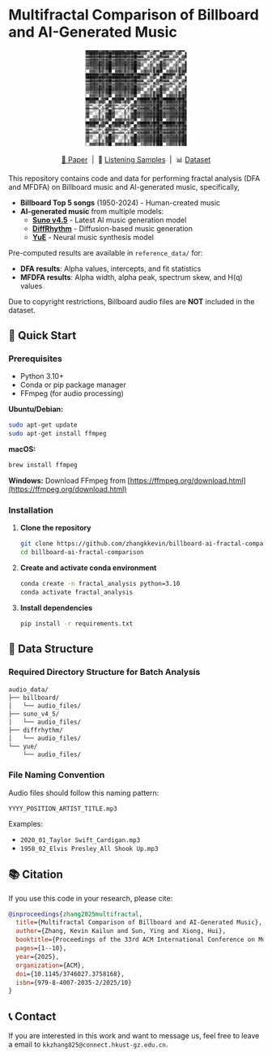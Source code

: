 <p align="center">
    <h1>Multifractal Comparison of Billboard and AI-Generated Music</h1>
</p>

<p align="center">
    <img src="./acm.png" width="200" alt="ACM Logo"/>
</p>

<p align="center">
    <a href="https://doi.org/10.1145/3746027.3758168">📑 Paper</a> &nbsp;|&nbsp; 🎵 <a href="https://zhangkkevin.github.io/billboard-ai-fractal-comparison/">Listening Samples</a> &nbsp;|&nbsp; 📊 <a href="https://zenodo.org/placeholder">Dataset</a>
</p>

This repository contains code and data for performing fractal analysis (DFA and MFDFA) on Billboard music and AI-generated music, specifically,
- **Billboard Top 5 songs** (1950-2024) - Human-created music
- **AI-generated music** from multiple models:
  - **[Suno v4.5](https://suno.com/)** - Latest AI music generation model
  - **[DiffRhythm](https://github.com/ASLP-lab/DiffRhythm)** - Diffusion-based music generation
  - **[YuE](https://github.com/multimodal-art-projection/YuE)** - Neural music synthesis model

Pre-computed results are available in `reference_data/` for:
- **DFA results**: Alpha values, intercepts, and fit statistics
- **MFDFA results**: Alpha width, alpha peak, spectrum skew, and H(q) values

Due to copyright restrictions, Billboard audio files are **NOT** included in the dataset.

## 🚀 Quick Start

### Prerequisites

- Python 3.10+
- Conda or pip package manager
- FFmpeg (for audio processing)

**Ubuntu/Debian:**
```bash
sudo apt-get update
sudo apt-get install ffmpeg
```

**macOS:**
```bash
brew install ffmpeg
```

**Windows:**
Download FFmpeg from [https://ffmpeg.org/download.html](https://ffmpeg.org/download.html)

### Installation

1. **Clone the repository**
   ```bash
   git clone https://github.com/zhangkkevin/billboard-ai-fractal-comparison.git
   cd billboard-ai-fractal-comparison
   ```

2. **Create and activate conda environment**
   ```bash
   conda create -n fractal_analysis python=3.10
   conda activate fractal_analysis
   ```

3. **Install dependencies**
   ```bash
   pip install -r requirements.txt
   ```
   
## 📁 Data Structure

### Required Directory Structure for Batch Analysis

```
audio_data/
├── billboard/
│   └── audio_files/
├── suno_v4_5/
│   └── audio_files/
├── diffrhythm/
│   └── audio_files/
└── yue/
    └── audio_files/
```

### File Naming Convention

Audio files should follow this naming pattern:
```
YYYY_POSITION_ARTIST_TITLE.mp3
```

Examples:
- `2020_01_Taylor Swift_Cardigan.mp3`
- `1958_02_Elvis Presley_All Shook Up.mp3`

## 📚 Citation

If you use this code in your research, please cite:

```bibtex
@inproceedings{zhang2025multifractal,
  title={Multifractal Comparison of Billboard and AI-Generated Music},
  author={Zhang, Kevin Kailun and Sun, Ying and Xiong, Hui},
  booktitle={Proceedings of the 33rd ACM International Conference on Multimedia (MM '25)},
  pages={1--10},
  year={2025},
  organization={ACM},
  doi={10.1145/3746027.3758168},
  isbn={979-8-4007-2035-2/2025/10}
}
```

## 📞 Contact
If you are interested in this work and want to message us, feel free to leave a email to `kkzhang825@connect.hkust-gz.edu.cn`.